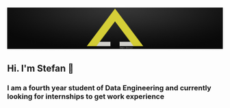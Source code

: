 ![](https://github.com/StefanGarcziu/StefanGarcziu/blob/main/StefanGarcziu_logo.jpg)

## Hi. I'm Stefan 👋
###  I am a fourth year student of Data Engineering and currently looking for internships to get work experience
